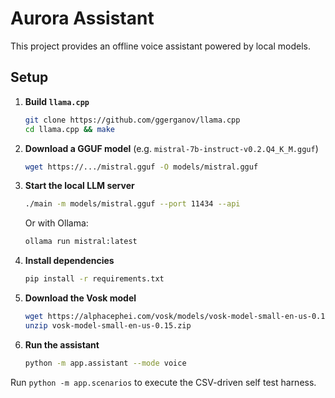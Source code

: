 # Aurora Assistant

This project provides an offline voice assistant powered by local models.

## Setup

1. **Build `llama.cpp`**
   ```bash
   git clone https://github.com/ggerganov/llama.cpp
   cd llama.cpp && make
   ```
2. **Download a GGUF model** (e.g. `mistral-7b-instruct-v0.2.Q4_K_M.gguf`)
   ```bash
   wget https://.../mistral.gguf -O models/mistral.gguf
   ```
3. **Start the local LLM server**
   ```bash
   ./main -m models/mistral.gguf --port 11434 --api
   ```
   Or with Ollama:
   ```bash
   ollama run mistral:latest
   ```
4. **Install dependencies**
   ```bash
   pip install -r requirements.txt
   ```
5. **Download the Vosk model**
   ```bash
   wget https://alphacephei.com/vosk/models/vosk-model-small-en-us-0.15.zip
   unzip vosk-model-small-en-us-0.15.zip
   ```
6. **Run the assistant**
   ```bash
   python -m app.assistant --mode voice
   ```

Run `python -m app.scenarios` to execute the CSV-driven self test harness.
